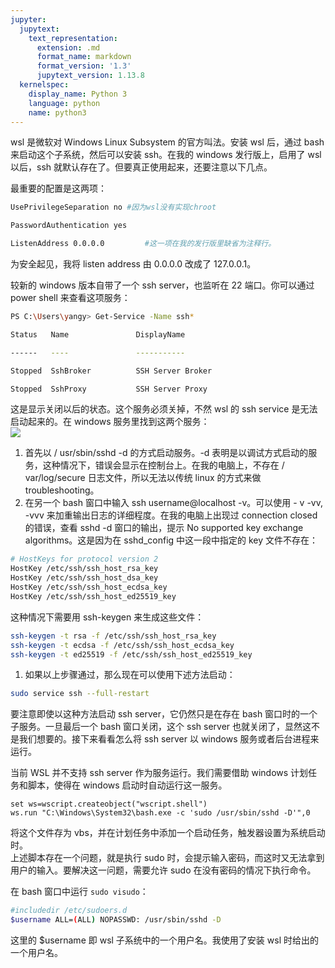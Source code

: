 ```yaml
---
jupyter:
  jupytext:
    text_representation:
      extension: .md
      format_name: markdown
      format_version: '1.3'
      jupytext_version: 1.13.8
  kernelspec:
    display_name: Python 3
    language: python
    name: python3
---
```


<!-- #region -->

wsl 是微软对 Windows Linux Subsystem 的官方叫法。安装 wsl 后，通过 bash 来启动这个子系统，然后可以安装 ssh。在我的 windows 发行版上，启用了 wsl 以后，ssh 就默认存在了。但要真正使用起来，还要注意以下几点。  

最重要的配置是这两项：  

```sh
UsePrivilegeSeparation no #因为wsl没有实现chroot

PasswordAuthentication yes

ListenAddress 0.0.0.0         #这一项在我的发行版里缺省为注释行。
```

为安全起见，我将 listen address 由 0.0.0.0 改成了 127.0.0.1。

较新的 windows 版本自带了一个 ssh server，也监听在 22 端口。你可以通过 power shell 来查看这项服务：  

```sh
PS C:\Users\yangy> Get-Service -Name ssh*

Status   Name               DisplayName

------   ----               -----------

Stopped  SshBroker          SSH Server Broker

Stopped  SshProxy           SSH Server Proxy
```

这是显示关闭以后的状态。这个服务必须关掉，不然 wsl 的 ssh service 是无法启动起来的。在 windows 服务里找到这两个服务：  
[![](https://hbaaron.github.io/blog_2017/%E5%9C%A8wsl%E4%B8%8B%E5%AE%89%E8%A3%85%E4%BD%BF%E7%94%A8sshd%E5%85%A8%E6%94%BB%E7%95%A5/2be1cbce554bcc9bea1a8346d52e6d70.png)](https://hbaaron.github.io/blog_2017/%E5%9C%A8wsl%E4%B8%8B%E5%AE%89%E8%A3%85%E4%BD%BF%E7%94%A8sshd%E5%85%A8%E6%94%BB%E7%95%A5/2be1cbce554bcc9bea1a8346d52e6d70.png)

1.  首先以 / usr/sbin/sshd -d 的方式启动服务。-d 表明是以调试方式启动的服务，这种情况下，错误会显示在控制台上。在我的电脑上，不存在 / var/log/secure 日志文件，所以无法以传统 linux 的方式来做 troubleshooting。
2.  在另一个 bash 窗口中输入 ssh username@localhost -v。可以使用 - v -vv, -vvv 来加重输出日志的详细程度。在我的电脑上出现过 connection closed 的错误，查看 sshd -d 窗口的输出，提示 No supported key exchange algorithms。这是因为在 sshd_config 中这一段中指定的 key 文件不存在：

```sh
# HostKeys for protocol version 2
HostKey /etc/ssh/ssh_host_rsa_key
HostKey /etc/ssh/ssh_host_dsa_key
HostKey /etc/ssh/ssh_host_ecdsa_key
HostKey /etc/ssh/ssh_host_ed25519_key
```


这种情况下需要用 ssh-keygen 来生成这些文件：  

```sh
ssh-keygen -t rsa -f /etc/ssh/ssh_host_rsa_key
ssh-keygen -t ecdsa -f /etc/ssh/ssh_host_ecdsa_key
ssh-keygen -t ed25519 -f /etc/ssh/ssh_host_ed25519_key
```

1.  如果以上步骤通过，那么现在可以使用下述方法启动：
    
```sh
sudo service ssh --full-restart
```


要注意即使以这种方法启动 ssh server，它仍然只是在存在 bash 窗口时的一个子服务。一旦最后一个 bash 窗口关闭，这个 ssh server 也就关闭了，显然这不是我们想要的。接下来看看怎么将 ssh server 以 windows 服务或者后台进程来运行。

当前 WSL 并不支持 ssh server 作为服务运行。我们需要借助 windows 计划任务和脚本，使得在 windows 启动时自动运行这一服务。  

```vbs
set ws=wscript.createobject("wscript.shell")
ws.run "C:\Windows\System32\bash.exe -c 'sudo /usr/sbin/sshd -D'",0
```

将这个文件存为 vbs，并在计划任务中添加一个启动任务，触发器设置为系统启动时。  
上述脚本存在一个问题，就是执行 sudo 时，会提示输入密码，而这时又无法拿到用户的输入。要解决这一问题，需要允许 sudo 在没有密码的情况下执行命令。

在 bash 窗口中运行 `sudo visudo`：  

```sh
#includedir /etc/sudoers.d
$username ALL=(ALL) NOPASSWD: /usr/sbin/sshd -D
```

这里的 $username 即 wsl 子系统中的一个用户名。我使用了安装 wsl 时给出的一个用户名。
<!-- #endregion -->

